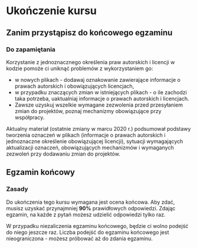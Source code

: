 ﻿# Ukończenie kursu

## Zanim przystąpisz do końcowego egzaminu

### Do zapamiętania

Korzystanie z jednoznacznego określenia praw autorskich i licencji w kodzie pomoże ci uniknąć problemów z wykorzystaniem go:

* w nowych plikach - dodawaj oznakowanie zawierające informacje o prawach autorskich i obowiązujących licencjach,
* w przypadku znaczących zmian w istniejących plikach - o ile zachodzi taka potrzeba, uaktualniaj informacje o prawach autorskich i licencjach.
* Zawsze uzyskuj wszelkie wymagane zezwolenia przed przesyłaniem zmian do projektów, poznaj mechanizmy obowiązujące przy współpracy.

Aktualny materiał (ostatnie zmiany w marcu 2020 r.) podsumował podstawy tworzenia oznaczeń w plikach (informacje o prawach autorskich i jednoznaczne określenie obowiązującej licencji), sytuacji wymagających aktualizacji oznaczeń, obowiązujących mechanizmów i wymaganych zezwoleń przy dodawaniu zmian do projektów.

## Egzamin końcowy

### Zasady

Do ukończenia tego kursu wymagana jest ocena końcowa. Aby zdać, musisz uzyskać przynajmniej **90%** prawidłowych odpowiedzi. Zdając egzamin, na każde z pytań możesz udzielić odpowiedzi tylko raz.

W przypadku niezaliczenia egzaminu końcowego, będzie ci wolno podejść do niego jeszcze raz. Liczba podejść do egzaminu końcowego jest nieograniczona - możesz próbować aż do zdania egzaminu.